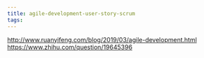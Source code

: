 ```yaml
---
title: agile-development-user-story-scrum
tags:
---
```


http://www.ruanyifeng.com/blog/2019/03/agile-development.html
https://www.zhihu.com/question/19645396

<!-- more -->